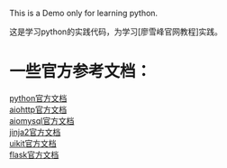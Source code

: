 This is a Demo only for learning python.

这是学习python的实践代码，为学习[廖雪峰官网教程]实践。

一些官方参考文档：
===
[python官方文档](https://docs.python.org/3/contents.html)  
[aiohttp官方文档](http://aiohttp.readthedocs.org/en/stable/)  
[aiomysql官方文档](http://aiomysql.readthedocs.org/en/latest/)  
[jinja2官方文档](http://docs.jinkan.org/docs/jinja2/)  
[uikit官方文档](http://www.getuikit.net/docs/documentation_get-started.html)  
[flask官方文档](http://dormousehole.readthedocs.org/en/latest/) 
 
